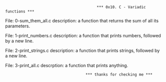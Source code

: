                                              *** 0x10. C - Variadic functions ***

File: 0-sum_them_all.c description:
a function that returns the sum of all its parameters.

File: 1-print_numbers.c description:
 a function that prints numbers, followed by a new line.

File: 2-print_strings.c description:
a function that prints strings, followed by a new line.

File: 3-print_all.c descrption:
a function that prints anything.

                                        *** thanks for checking me ***
